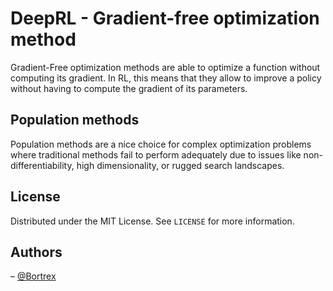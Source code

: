 # DeepRL - Gradient-free optimization method

Gradient-Free optimization methods are able to optimize a function without computing its gradient.
In RL, this means that they allow to improve a policy without having to compute the gradient of its parameters.

## Population methods

Population methods are a nice choice for complex optimization problems where traditional methods fail to perform adequately due to issues like non-differentiability, high dimensionality, or rugged search landscapes. 

## License

Distributed under the MIT License. See `LICENSE` for more information.

## Authors

– [@Bortrex](https://github.com/Bortrex)
